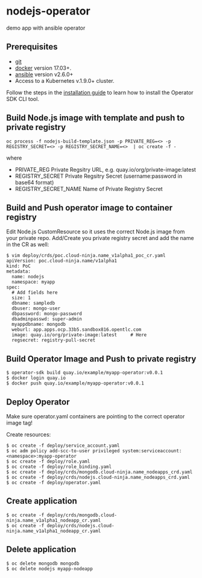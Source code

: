 # nodejs-operator
demo app with ansible operator

## Prerequisites

- [git][git-tool]
- [docker][docker-tool] version 17.03+.
- [ansible][ansible-tool] version v2.6.0+
- Access to a Kubernetes v.1.9.0+ cluster.

Follow the steps in the [installation guide][install-guide] to learn how to install the Operator SDK CLI tool.

## Build Node.js image with template and push to private registry
```
oc process -f nodejs-build-template.json -p PRIVATE_REG=<> -p REGISTRY_SECRET=<> -p REGISTRY_SECRET_NAME=<>  | oc create -f -
```
where
- PRIVATE_REG              Private Regsitry URL, e.g. quay.io/org/private-image:latest                                                                                               
- REGISTRY_SECRET          Private Regsitry Secret (username:password in base64 format)
- REGISTRY_SECRET_NAME     Name of Private Registry Secret


## Build and Push operator image to container registry

Edit Node.js CustomResource so it uses the correct Node.js image from your private repo. Add/Create you private registry secret and add the name in the CR as well:
```
$ vim deploy/crds/poc.cloud-ninja.name_v1alpha1_poc_cr.yaml
apiVersion: poc.cloud-ninja.name/v1alpha1
kind: PoC
metadata:
  name: nodejs
  namespace: myapp
spec:
  # Add fields here
  size: 1
  dbname: sampledb
  dbuser: mongo-user
  dbpassword: mongo-password
  dbadminpasswd: super-admin
  myappdbname: mongodb
  weburl: app.apps.ocp.33b5.sandbox816.opentlc.com
  image: quay.io/org/private-image:latest     # Here
  regsecret: registry-pull-secret
```
## Build Operator Image and Push to private registry

```
$ operator-sdk build quay.io/example/myapp-operator:v0.0.1
$ docker login quay.io
$ docker push quay.io/example/myapp-operator:v0.0.1
```

## Deploy Operator

Make sure operator.yaml containers are pointing to the correct operator image tag!

Create resources:

```
$ oc create -f deploy/service_account.yaml
$ oc adm policy add-scc-to-user privileged system:serviceaccount:<namespace>:myapp-operator
$ oc create -f deploy/role.yaml
$ oc create -f deploy/role_binding.yaml
$ oc create -f deploy/crds/mongodb.cloud-ninja.name_nodeapps_crd.yaml
$ oc create -f deploy/crds/nodejs.cloud-ninja.name_nodeapps_crd.yaml
$ oc create -f deploy/operator.yaml
```
## Create application
```
$ oc create -f deploy/crds/mongodb.cloud-ninja.name_v1alpha1_nodeapp_cr.yaml
$ oc create -f deploy/crds/nodejs.cloud-ninja.name_v1alpha1_nodeapp_cr.yaml
```

## Delete application
```
$ oc delete mongodb mongodb
$ oc delete nodejs myapp-nodeapp
```


[operator-scope]:./../operator-scope.md
[install-guide]: ../user/install-operator-sdk.md
[layout-doc]:./project_layout.md
[homebrew-tool]:https://brew.sh/
[git-tool]:https://git-scm.com/downloads
[go-tool]:https://golang.org/dl/
[docker-tool]:https://docs.docker.com/install/
[kubectl-tool]:https://kubernetes.io/docs/tasks/tools/install-kubectl/
[minikube-tool]:https://github.com/kubernetes/minikube#installation
[ansible-tool]:https://docs.ansible.com/ansible/latest/index.html
[ansible-runner-tool]:https://ansible-runner.readthedocs.io/en/latest/install.html
[ansible-runner-http-plugin]:https://github.com/ansible/ansible-runner-http
[quay-link]:https://quay.io
